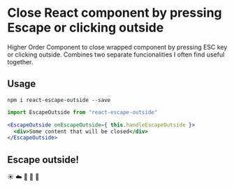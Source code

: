 # Close React component by pressing Escape or clicking outside

Higher Order Component to close wrapped component by pressing ESC key or
clicking outside. Combines two separate funcionalities I often find
useful together.

## Usage
`npm i react-escape-outside --save`

```jsx
import EscapeOutside from "react-escape-outside"

<EscapeOutside onEscapeOutside={ this.handleEscapeOutside }>
  <div>Some content that will be closed</div>
</EscapeOutside>
```

## Escape outside!

:sunny: :cloud: :palm_tree: :evergreen_tree: :mushroom: